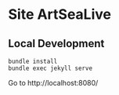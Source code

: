 # Site ArtSeaLive

## Local Development

```
bundle install
bundle exec jekyll serve
```

Go to http://localhost:8080/
